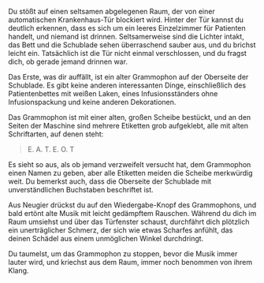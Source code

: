 Du stößt auf einen seltsamen abgelegenen Raum, der von einer automatischen Krankenhaus-Tür blockiert wird. Hinter der Tür kannst du deutlich erkennen, dass es sich um ein leeres Einzelzimmer für Patienten handelt, und niemand ist drinnen. Seltsamerweise sind die Lichter intakt, das Bett und die Schublade sehen überraschend sauber aus, und du brichst leicht ein. Tatsächlich ist die Tür nicht einmal verschlossen, und du fragst dich, ob gerade jemand drinnen war.

Das Erste, was dir auffällt, ist ein alter Grammophon auf der Oberseite der Schublade. Es gibt keine anderen interessanten Dinge, einschließlich des Patientenbettes mit weißen Laken, eines Infusionsständers ohne Infusionspackung und keine anderen Dekorationen.

Das Grammophon ist mit einer alten, großen Scheibe bestückt, und an den Seiten der Maschine sind mehrere Etiketten grob aufgeklebt, alle mit alten Schriftarten, auf denen steht:

> E. A. T. E. O. T

Es sieht so aus, als ob jemand verzweifelt versucht hat, dem Grammophon einen Namen zu geben, aber alle Etiketten meiden die Scheibe merkwürdig weit. Du bemerkst auch, dass die Oberseite der Schublade mit unverständlichen Buchstaben beschriftet ist.

Aus Neugier drückst du auf den Wiedergabe-Knopf des Grammophons, und bald ertönt alte Musik mit leicht gedämpftem Rauschen. Während du dich im Raum umsiehst und über das Türfenster schaust, durchfährt dich plötzlich ein unerträglicher Schmerz, der sich wie etwas Scharfes anfühlt, das deinen Schädel aus einem unmöglichen Winkel durchdringt.

Du taumelst, um das Grammophon zu stoppen, bevor die Musik immer lauter wird, und kriechst aus dem Raum, immer noch benommen von ihrem Klang.
